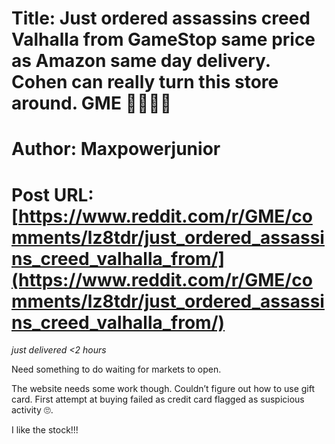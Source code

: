 # Title: Just ordered assassins creed Valhalla from GameStop same price as Amazon same day delivery. Cohen can really turn this store around. GME 🚀🚀🚀🚀
# Author: Maxpowerjunior
# Post URL: [https://www.reddit.com/r/GME/comments/lz8tdr/just_ordered_assassins_creed_valhalla_from/](https://www.reddit.com/r/GME/comments/lz8tdr/just_ordered_assassins_creed_valhalla_from/)


*just delivered <2 hours*

Need something to do waiting for markets to open. 

The website needs some work though. Couldn’t figure out how to use gift card. First attempt at buying failed as credit card flagged as suspicious activity 🙄. 

I like the stock!!!